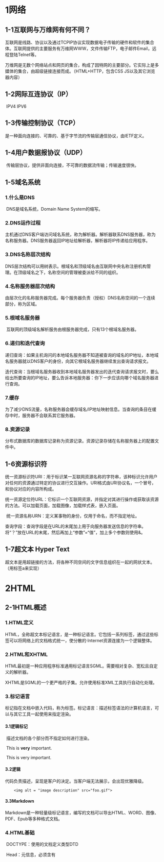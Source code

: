 # 1网络

## 1-1互联网与万维网有何不同？

​		互联网是线路、协议以及通过TCPIP协议实现数据电子传输的硬件和软件的集合体。互联网提供的主要服务有万维网WWW，文件传输FTP，电子邮件Email，远程登陆Telnet等。

​		万维网是无数个网络站点和网页的集合，构成了因特网的主要部分。它实际上是多媒体的集合，由超级链接连接而成。（HTML+HTTP，包含CSS JS以及其它浏览器内容）

## 1-2网际互连协议（IP）

​		IPV4	IPV6

## 1-3传输控制协议（TCP）

​		是一种面向连接的、可靠的、基于字节流的传输层通信协议，由IETF定义。

## 1-4用户数据报协议（UDP）

​		传输层协议，提供非面向连接，不可靠的数据流传输；传输速度很快。

## 1-5域名系统

### 1.什么是DNS

​		DNS是域名系统，Domain Name System的缩写。

### 2.DNS运作过程

​		主机通过DNS客户端访问域名系统，称为解析器。解析器联系DNS服务器，称为名称服务器。DNS服务器返回IP地址给解析器，解析器将IP传递给应用程序。

### 3.DNS名称层次结构

​		DNS层次结构可以用树表示。根域名和顶级域名由互联网中央名称注册机构管理。在顶级域名之下，名称空间的管理被委派给不同的组织。

### 4.名称服务器层次结构

​		由层次化的名称服务器完成。每个服务器负责（授权）DNS名称空间的一个连续部分，称为区域。

### 5.根域名服务器

​		互联网的顶级域名解析服务由根服务器完成，只有13个根域名服务器。

### 6.递归和迭代查询

​		递归查询：如果主机询问的本地域名服务器不知道被查询的域名的IP地址，本地域名服务器就以DNS客户的身份，向其它根域名服务器继续发出查询请求报文。

​		迭代查询：当根域名服务器收到本地域名服务器发出的迭代查询请求报文时，要么给出所要查询的IP地址，要么告诉本地服务器：你下一步应该向哪个域名服务器进行查询。

### 7.缓存

​		为了减少DNS流量，名称服务器会缓存域名/IP地址映射信息。当查询的条目在缓存中时，服务器不会联系其它服务器。

### 8.资源记录

​		分布式数据库的数据库记录称为资源记录。资源记录存储在名称服务器上的配置文件中。

## 1-6资源标识符

​		统一资源标识符URI：用于标识某一互联网资源名称的字符串，该种标识允许用户对任何的资源通过特定的协议进行交互操作。URI格式由URI协议名，一个冒号，和协议对应的内容所构成。

​		统一资源定位符URL：它标识一个互联网资源，并指定对其进行操作或获取该资源的方法。可以加载页面，加载图像，加载样式表，嵌入页面。

​		统一资源名称URN：定义某事物的身份，仅用于命名，而不指定地址。

​		查询字段：查询字段是在URL的末尾加上用于向服务器发送信息的字符串。将“？”放在URL的末尾，然后再加上“参数”=“值”，加上多个参数则使用&。

## 1-7超文本 Hyper Text

​		超文本是用超链接的方法，将各种不同空间的文字信息组织在一起的网状文本。（用标签a来实现）

# 2HTML

## 2-1HTML概述

### 1.HTML定义

​		HTML，全称超文本标记语言，是一种标记语言。它包括一系列标签，通过这些标签可以将网络上的文档格式统一，使分散的·Internet资源连接为一个逻辑整体。

### 2.HTML和XHTML

​		HTML最初是一种应用程序标准通用标记语言SGML。需要相对复杂、宽松且自定义的解析器。

​		XHTML是SGML的一个更严格的子集。允许使用标准XML工具执行自动化处理。

### 3.标记语言

​		标记指在文档中嵌入代码，称为标签。标记语言：描述标签语法的计算机语言，可以与其它工具一起使用来指定渲染。

#### 3.1逻辑标记

​		描述文档的各个部分而不指定如何进行渲染。

​			This is <strong>very</strong> important.

​			This is very important.

#### 3.2逻辑

​		代码负责描述，呈现是客户的决定。当客户端无法展示，会出现优雅降级。

```
	<img alt = "image description" src="foo.gif">
```

#### 3.3Markdown

​		Markdown是一种轻量级标记语言，编写的文档可以导出HTML、WORD、图像、PDF、Epub等多种格式文档。

### 4.HTML基础

​		DOCTYPE：使用的文档定义类型DTD

​		Head：元信息，必须含有<title>

​		Body：需要呈现的内容

​		4.1-4.6	基础

​		4.7-4.8	HEAD部分

​		4.9-结束	BODY部分

#### 4.1开始标签

​		包含元素的名称，被<>包围。表示元素从这里开始或者开始起作用。

#### 4.2结束标签

​		与开始标签相似，只是在元素名之前加了一个斜杠。表示元素的结尾。

#### 4.3内容

​		元素的内容，本例中就是所输入的文本本身。

#### 4.4元素

​		开始标签、结束标签和内容相结合，便是一个完整的元素。

#### 4.5块级元素或行内元素

​		块级元素占据其父元素的整个水平空间，垂直空间等于其内容高度，因此创建了一个“块”。(paragraphs，lists，table cells)

​		行内元素只占据它对应标签的边框所包含的空间。例如bold text，code fragments，images。（要求：允许多个行内元素出现在同一行上，必须嵌套在块级元素中）

#### 4.6注释

​		<!--some text-->

#### 4.7网页标题<title>HEAD

​		用于：定义浏览器工具栏中的标题，提供页面被添加到收藏夹时的标题，显示在搜索引擎结果中的页面标题。

#### 4.8meta

​		用于提供关于HTML文档的元数据，只能出现在head里面。meta标签通常用于给出网页描述、关键词、文档作者、最后修改日期等信息。

		<meta http-equiv="Content-Type" content="text/html;charset=iso-8859-1" /><meta name="description" content="Authors' web site forBuilding Java Programs." /><meta name="keywords" content="java, textbook" />

##### 字符编码

```
	<meta charset="utf-8">
	ASCII iso-8859-1 GB2312 GBK GB18030 Unicode UCS
```

#### 4.9<h1>-<h6>标题标签BODY

```
	这些标签被用来定义HTML标题。
```

#### 4.10<p>段落标签

```
	<p></p>
```

#### 4.11插入换行符

```
	br /是br的标准写法。
```

#### 4.12超链接

<p>Search<a href="http://www.google.com/">Google</a> or our<a href="lectures.html">Lecture Notes</a></p>

​		<a>元素最重要的是href属性，它指定连接目标。链接的样式通过CSS改变。

#### 4.13img

​		img是空标签，只包含属性，没有闭合。

```
	<img src="url" alt="some_text">
```

##### a+img

​		通过在a标签嵌套img，给图像添加到另一个文档的链接。

```
<a href=“http://theonering.net/”>
<img src="hh.jpg" alt=“some-text” width="304"
height="228">
</a>
```

#### 4.14em strong

​		em呈现被强调的文本 strong定义重要的文本

```
	<p>
HTML is <em>really</em>,
<strong>REALLY</strong> fun!
</p>
```

​		em是斜体，i也是斜体，但i表示无强调或着重意味的斜体

​		strong是粗体，b也是粗体，但b表示无强调或着重意味的粗体

#### 4.15table etc

```
<table>
<caption>Smart Guys</caption>
<tr><th>name</th><th>gender</th></tr> <tr><td>Bill</td><td>male</td></tr> <tr><td>Susan</
td><td>female</td></tr>
</table>
```

​		table用于定义表格	tr定义行	td/th定义项目	caption定义名称

#### 4.16块元素

```
<p>As Lincoln said in his famous Gettysburg Address:</p>
<blockquote>
<p>Fourscore and seven years ago, our fathers brought forth on this continent a new
nation, conceived in liberty, and dedicated to the proposition that all men are created
equal.</p>
</blockquote>
```

#### 4.17行内引用

​		使用<q>标签，有闭合。

​		为什么不直接写引号：XHTML不应该直接包含引号字符，应该写成转义的&quot;，使用q标签还可以使用CSS样式，更加方便。

#### 4.18HTML字符实体

![](https://lxx0921.obs.cn-north-4.myhuaweicloud.com/%E5%89%8D%E7%AB%AF/49.png)

## 2-2表单

​		form：html表单，用于收集用户信息	基本语法：

```
	<form parameters> form elements </form>
```

​		常见如文本域textarea、下拉列表select、单选框radio-buttons、复选框checkbox等等。

```
<form>
	<div class="form-group">
		<label for="inputEmail">Email</label>
		<input type="email" class="form-control" id="inputEmail" 				placeholder="Email">
	</div>
	<div class="form-group">
		<label for="inputPassword">Password</label>
		<input type="password" class="form-control" id="inputPwd" 				placeholder="Password">
	</div>
	<div class="checkbox">
	<label><input type="checkbox"> Remember me</label>
	</div>
	<button type="submit" class="btn">Login</button>
</form>
```

​		form标签的表单属性说明了应该如何处理用户输入

​			action="url"（必须）指定单击submit时将数据发送到哪里

​			method="get"（缺省）将表单数据以名称/值对的形式附加到URL中，URL的长度是有限的，不要使用GET发送敏感数据，适用于网络引擎的查询字符串。

​			method="post"将表单数据附加到HTTP请求的body内部，没有长度限制，通过POST提交的表单不能加入书签。

​		input标签规定了用户可以在其中输入数据的输入字段。input元素在form元素中使用，用来声明允许用户输入数据的input控件。

## 2-3Web标准

### 1.为什么要使用Web标准？

​		更严格和结构化的语言

​		不同浏览器之间的兼容性更强

​		更有可能让页面在以后也能正确显示

​		可以与SVG、MathML、MusicML等其它XML数据进行交换。

### 2.XHTML1.0vsHTML4.01

​		文档结构：XHTML DOCTYPE是强制性的；<html>中的XML namespace属性是强制性的；<html><head><title><body>也是强制性的。

​		元素语法：XHTML元素必须正确嵌套、必须始终关闭、必须小写、必须有根元素。

​		属性语法：XHTML属性必须用小写、必须用引号包围、属性最小化也是禁止的。

## 2-4HTML5

​		HTML5是HTML的最新稳定版本，HTML5将HTML从用于构造一个文档的一个简单标记，扩展到一个完整的应用程序开发平台。HTML5还包括新元素和用于增强存储、多媒体和硬件访问的JavaScript APIs。

### 1.HTML5应用

​		本地数据存储

​		访问本地文件

​		本地SQL数据

​		缓存引用

​		JS工作者

​		XHTMLHttpRequest2

### 2.HTML5优势

​		跨浏览器兼容

​		大道至简

​		语义化

​		可用性和用户体验的改进

​		无插件范式

​		安全

​		大量用于移动应用和游戏

​		在网站抓取和索引方面，对SEO友好

#### 2.1大道至简

​		旧路新铺

​		新的DOCTYPE声明

​		干净的标记和改进的代码

#### 2.2语义化

​		根据结构化的内容选择合适的标签

#### 略过了微数据和结构化数据

#### 2.3可用性和用户体验的改进

​		HTML5为Web开发人员提供了多项技术改进。使用HTML5代码，可以设计更好的应用程序和动态网站。

#### 2.4无插件范式

​		插件安装可能失败、插件可能被禁用乃至屏蔽、插件会称为被攻击的对象、插件不容易与HTML文档的其他部分集成。

​		HTML5使用无插件范式，能够解决这种问题。

#### 2.5安全

​		跨源资源共享使Web服务器允许其它域名的网页访问自己的资源。

#### 2.6移动应用和游戏

​		允许多设备跨平台

​		采用自适应网页设计

#### 2.7对SEO友好

​		HTML5带有各种属性和模块，是爬虫可以搜索内容并编入索引，从而提高在搜索引擎搜索结果中的排名。

​		HTML5技术提供了具有广泛结构、语义、表单类型、新属性和媒体元素的各种功能，使数字营销专家和开发人员更容易专注于更好的搜索引擎优化技术。

### 3.HTML5新功能特性

​		新元素

​		新特性

​		支持CSS3

​		Video和Audio

​		2D/3D制图

​		web存储

​		离线浏览

​		HTML5 WEB SQL 数据库

​		HTML5 WEB WORKERS

​		HTML5 WEB SOCKET

#### 3.1新元素

![](https://lxx0921.obs.cn-north-4.myhuaweicloud.com/%E5%89%8D%E7%AB%AF/50.png)

#### 3.2新特性

![](https://lxx0921.obs.cn-north-4.myhuaweicloud.com/%E5%89%8D%E7%AB%AF/51.png)

![](https://lxx0921.obs.cn-north-4.myhuaweicloud.com/%E5%89%8D%E7%AB%AF/52.png)

#### 3.3音视频

![](https://lxx0921.obs.cn-north-4.myhuaweicloud.com/%E5%89%8D%E7%AB%AF/53.png)

![](https://lxx0921.obs.cn-north-4.myhuaweicloud.com/%E5%89%8D%E7%AB%AF/6.png)

#### 3.4canvas&svg

![](https://lxx0921.obs.cn-north-4.myhuaweicloud.com/%E5%89%8D%E7%AB%AF/7.png)

![](https://lxx0921.obs.cn-north-4.myhuaweicloud.com/%E5%89%8D%E7%AB%AF/8.png)

#### 3.5web存储

![](https://lxx0921.obs.cn-north-4.myhuaweicloud.com/%E5%89%8D%E7%AB%AF/9.png)

#### 3.6应用程序缓存与离线浏览

![](https://lxx0921.obs.cn-north-4.myhuaweicloud.com/%E5%89%8D%E7%AB%AF/10.png)

#### 3.7WEB SQL

#### 3.8WEB WORKERS

#### 3.9WEB SOCKET

# 3CSS

## 3-1什么是CSS？

​		CSS全称Cascading Style Sheets，层叠样式表。

​		CSS有众多优势：丰富的样式定义、灵活简洁清晰、多页面应用、多设备兼容、减少成本提高性能。

## 3-2语法

​		CSS的语法组成：选择器、声明（属性/值）

​		选择器的类型：id选择器、class选择器、标签选择器、属性选择器、伪类选择器、伪元素选择器、组合选择器。

### 1.id选择器

​		为标有特定id的HTML元素指定特定的样式。

​		HTML中元素以ID属性来设置id选择器，CSS中id选择器以#来定义。

```
	#para1 {text-align:center;color:red;}
```

### 2.类选择器

​		class选择器用于描述一组元素的样式，class选择器有别与ID选择器，可以在多个元素中使用。

```
	.center {text-align:center;}
```

### 3.标签选择器

```
    p
    {
        color:red;
        text-align:center;
    }
```

### 4.属性选择器

​		标签名[属性]{声明即样式}

```
	[title]//所有标签的title
	{
		color:blue;
	}
	<h1 title="H W">H W</h1>
```

### 5.伪类选择器

​		CSS伪类用来添加一些选择器的特殊效果。伪类不是类，其实是元素的一个状态。

```
    selector:pseudo-class {property:value;}
    selector.class:pseudo-class {property:value;}
    a:link {color:#000000;} /* 未访问链接*/
    a:visited {color:#00FF00;} /* 已访问链接 */
    a:hover {color:#FF00FF;} /* 鼠标移动到链接上 */
    a:active {color:#0000FF;} /* 鼠标点击时 */
```

### 6.伪元素选择器

```
    selector:pseudo-element {property:value;}
    selector.class:pseudo-element {property:value;}
    p:first-line
    {
    color:#ff0000;
    font-variant:small-caps;
    }
```

### 7.CSS组合选择器

​		后代选择器（以空格分隔）

​		子元素选择器（以大于号分隔）

​		相邻兄弟选择器（以加号分隔）

​		普通兄弟选择器（以破折号分隔）

```
	div p
	{
	background-color:yellow;
	}//只有div中的p会变黄
```

```
	div>p{
	background-color:yellow;
	}//只有div直接子元素p变黄
```

```
	div+p{
	background-color:yellow;
	}//div后面相邻的p变黄
```

```
	div~p{
	background-color:yellow;
	}//div后面的所有p变黄
```

## 3-3层叠排序

​		用来解决样式说明冲突的整个排序过程称为层叠。

​			浏览器缺省样式

​			内联样式

​			嵌入样式表

​			外部样式表

### 1.外部样式表

​		链接方式：用HTML头部的<link>标签引入外部的CSS文件

```
<head>
	<link rel="stylesheet" type="text/css" href="style.css">
</head>
```

​		导入方式：指的是用CSS规则引入外部CSS文件

```
<style>
	@import url(style.css);
</style>
```

### 2.嵌入样式表

​		嵌入方式指的是在HTML头部的<style>标签下书写CSS代码。

```
    <head>
    <title>my page</title>
    <style type=“text/css”>
    p{color:red}</style>
    </head>
    <body>
    <p>this is a simple paragraph
    </p>
    </body>
```

### 3.内联样式

​		内联方式指的是在HTML标签的style属性中添加CSS

```
	<p style=“color: red;”> This is a simple paragraph and the
inline style makes it red.</p>
```

### 4.样式冲突该怎么办？

#### 4.1继承（未设置样式）

​		当元素的一个继承属性没有指定值时，则取父元素的同属性的计算值。

​		规则1：最近的祖先样式比其它祖先样式优先级高

​		规则2：直接样式比祖先样式优先级高

#### 4.2根据来源和重要程度排序

​		规则5：后一种覆盖前一种：

​			用户代理样式表中的声明（浏览器的默认样式）

​			用户样式表中的常规声明（用户设置的自定义样式）

​			作者样式表中的常规声明（web开发人员设置）

​			作者样式表中的!important声明

​			用户样式表中的!important声明

#### 4.3优先级

​		优先级是分配给指定的CSS声明的一个权重，它由匹配的选择器中的每一种选择器类型的数值决定。

​		优先级与多个CSS声明中任意一个声明的优先级相等的时候，CSS中最后的那个声明会被应用到元素上。

​		规则3：优先级关系（从大到小）：内联、ID、类=属性=伪类、标签=伪元素

​		规则4：计算选择符ID中选择器的个数a，计算选择符中类选择器、属性选择器以及伪类选择器的个数之和b，计算选择符中标签选择器和伪元素选择器的个数之和c。大的优先级高，相等则比较下一个。都相等按照就近原则判断。

## 3-4CSS3

​		CSS3的一个新特点是被分为若干个相互独立的模块。

​		CSS3的新特征：圆角效果、图形化边界、块阴影与文字阴影、使用RGBA实现透明效果、渐变效果……

## 3-5CSS布局

### 1.盒模型

### 2.元素的宽度和高度

​		元素的总宽度计算公式：宽度+左填充+右填充+左边框+右边框+左边距+右边距

​		元素的总高度计算公式：高度+顶部填充+底部填充+上边框+下边框+上边距+下边距

```
div {
    width: 400px;
    border: 20px solid green;
    padding: 20px;
    margin: 20px;
}//填充-padding 边框-border 边距-margin
```

### 3.Position

​		定位的基本思想很简单，它允许你定义元素框相对于其正常位置应该出现的位置，或者相对于父元素、另一个元素甚至浏览器窗口本身的位置。

​		CSS Position属性用于指定一个元素在文档中的定位方式

​			static

​			relative

​			fixed

​			absolute

​			sticky

#### 3.1坐标

​		左上角的坐标是（0，0）

#### 3.2默认布局

​		1.默认的，一个块级元素的内容宽度是其父元素的100%，其高度与其内容高度一致。

​		2.内联元素的height width与内容一致(内联元素就是行内元素)，无法设置内联元素的height width，如果想控制内联元素尺寸，需要为元素设置display:block等属性。

​		3.每个块级元素会在上一个元素下面另起一行，它们会被设置好的margin分隔。

​		4.内联元素不会另起一行；只要在其父级块级元素的宽度内有足够的空间，它们与其它内联元素、相邻的文本内容被安排在同一行。

​		5.如果两个相邻元素都设置了margin并且两个margin有重叠，更大的设置会被保留，小的会消失。

#### 3.3Absolute

​		position：absolute的元素相对于最近的定位祖先元素进行定位，而不是相对于视口定位。如果没有祖先，将使用文档主体。

```
<style type="text/css">
h2.pos_abs
{
position:absolute;
left:100px;
top:150px
}
</style>
```

​		h2的标题将会距离左侧100px，距离顶部150px。

#### 3.4Relative

​		position：relative的元素相对于其正常位置进行定位。

```
<html>
<head>
<style type="text/css">
h2.pos_left
{
position:relative;
left:-20px
}
h2.pos_right
{
position:relative;
left:20px
}
</style>
</head>
<body>
<h2>这是位于正常位置的标题</h2>
<h2 class="pos_left">这个标题相对于其正常位置向左移动</h2>
<h2 class="pos_right">这个标题相对于其正常位置向右移动</h2>
<p>相对定位会按照元素的原始位置对该元素进行移动。</p>
<p>样式 "left:-20px" 从元素的原始左侧位置减去 20 像素。</p>
<p>样式 "left:20px" 向元素的原始左侧位置增加 20 像素。</p>
</body>
```

#### 3.5Fixed

​		position：fixed的元素是相对于视口定位的，这意味着即使滚动页面，他也始终位于同一位置。top，right，bottom，left用于定位此元素。

```
div.fixed {
position: fixed;
bottom: 0;
right: 0;
width: 300px;
border: 3px solid #73AD21;
}
```

#### 3.6Static

​		HTML元素默认定位方式为static。静态定位的元素不受top、bottom、left和right属性的影响。

​		position：static的元素不会以任何特殊方式定位，它始终根据页面的正常流进行定位。

#### 3.7Sticky

​		position：sticky根据用户滚动位置进行定位。粘性元素根据滚动位置在相对和固定之间切换（开始在中间，随着向下滚贴在视口上方）

#### 3.8Float

​		浮动的框可以向左或向右移动，直到它的外边缘碰到包含框或另一个浮动框的边框为止。

​		由于浮动框不在文档的普通流中，所以文档的普通流中的块框表现得就像浮动框不存在一样。

### 4.Formatting Context

​		是页面中的一块渲染区域，并且有一套渲染规则，决定了其子元素将如何定位，以及和其他元素的关系和相互作用。

#### 4.1BFC

​		BFC是一个独立的布局环境，其中的元素布局是不受外界的影响，并且在一个BFC中，块盒与行盒都会垂直地沿着其父元素的边框排列。

#### 4.2BFC的形成

​		下列方式会创建块格式化上下文：（这玩意应该确实用不上）

​		根元素html

​		浮动元素（float值不为none）

​		绝对定位元素（position为absolute或fixed）

​		行内块元素（display为inline-block）

​		表格单元格（display为table-cell，即HTML表格单元格默认值）

​		表格标题（display值为table-caption，HTML表格单元格默认值）

#### 4.3BFC布局规则

​		内部的BOX会在垂直方向，一个接一个地放置。

​		BOX垂直方向的距离由margin决定。属于同一个BFC的两个相邻Box的margin会发生重叠。

​		每个盒子（块盒与行盒）的margin box 的左边，与包含块border box的左边相接触。即使存在浮动也是如此。

​		BFC区域不与float box重叠。

​		BFC的区域不会与float box重叠。

​		BFC就是页面上的一个隔离的独立容器，容器里面的子元素不会影响到外面的元素，反之也如此。

​		计算BFC的高度时，浮动元素也参与计算。

#### 4.4格式化上下文影响布局

​		通常，我们会为定位和清除浮动创建新的BFC，而不是更改布局，因为它将：包含内部浮动，排除外部浮动，阻止外边距重叠。

#### 4.5高度塌陷问题

​		当父元素未设置高度时，所有子元素浮动后，造成子元素脱离文档流进而无法把父元素撑开，父元素高度为0产生高度塌陷，称为高度塌陷问题。

#### 4.6IFC的形成

​		当多个内联（块级）元素排列在一起的时候就会形成一个IFC，之间不能穿插有块级元素（内联元素），否则就会被切割成多个IFC。

#### 4.7IFC的影响

​		IFC对布局的影响主要在以下三个方面：一个IFC内的元素都是水平排列的。

​		横向的margin、border、padding属性对于这些元素都是有效的。

​		垂直方向可以调整对齐方式。

### 5.响应式web设计

​		自适应网页设计是一种网页设计方法，该设计可以使网站在多种浏览设备上阅读和导航，同时减少缩放、平移和滚动。

​		优点：网站可用性提升，简化服务器端，易维护，只提供一个入口，支持未知设备。

​		缺点：性能累赘、限制应用的复杂性、改变了网站原有的布局，容易混淆。

#### 5.1三个概念

​		流畅或灵活的页面布局，根据浏览器窗口大小称比例缩放。

​		灵活、比例适中的图像和视听媒体。

​		使用CSS3媒体查询，确定浏览器屏幕的宽度并做出相应的调整。

### 5.2流体表格

​		流体表格将页面栅格化，使用em相对单位取代px绝对单位

### 5.3em排版尺寸

​		单纯成比例流式布局不能解决问题，因为不同设备屏幕比例不同。

​		使用em排版尺寸非常重要，因为：

​			当屏幕的排版太大或太小时，有助于进行调整。

​			在CSS控制下，相对类型的大小可以很容易地缩放。

### 5.4HTML5<picture>元素

​		picture元素允许我们在不同的设备上显示不同的图片，一般用于响应式。

​		HTML5引入了<picture>元素，可以让图片资源的调整更灵活。

​		<picture>元素零或多个<source>元素和一个<img>元素，每个source元素匹配不同的设备并引用不同的图像源，如果没有匹配的，选择img元素的src属性中的url。

### 5.5流体图片

​		如果图片满足以下特性中的一个：

​			图片是否传达了应该放在alt属性中的文本信息？

​			是否想要确保图像总是打印出来，因为没有它打印输出就没有意义/不完整？

​			是否需要链接图片？

​		图像就是内容，应该保存在HTML/XHTML中。

### 5.6CSS3媒体查询

​		有条件地检测用户显示屏的各个方面，然后根据这些条件有选择地加载出样式表，并提供最合适的布局、排版和图形。

# 4JS(JS、DOM、事件、作用域闭包、面向对象、框架技术、正则表达式)

## 4-1客户端基础

### 1.客户端脚本

![](https://lxx0921.obs.cn-north-4.myhuaweicloud.com/%E5%89%8D%E7%AB%AF/11.png)

### 2.客户端编程

​		HTML适合开发静态页面，为了开发交互/响应式页面，必须以某种方式集成编程

​		客户端编程中，程序是用单独的编程脚本语言编写的，程序被嵌入到Web页面。

### 3.客户端与服务器端编程

​		客户端脚本（JS）的好处：

​			可用性：可以修改页面而不必返回服务器。

​			效率：可以在不等待服务器的情况下，对页面进行小而快速的更改。

​			事件驱动：可以相应用户操作，如点击和按键源代码。

​			平台独立型：任何支持脚本的浏览器都可以解释代码。

​		服务器端编程（PHP）的好处：

​			安全性：可以访问服务器的私有数据，客户端看不到。

​			兼容性：不受浏览器兼容性问题的影响。

​			功能全：可以写文件，打开与服务器的连接，连接数据库，等等。

### 4.常见脚本任务

​		向web页面添加动态特性：表单数据验证、图像翻转、时间敏感或随机页面元素、处理cookies。

​		定义web接口：利用按钮、文本框、可点击的图像，提示等。

​		客户端脚本的限制：因为脚本代码嵌入在页面中，所以它对外界可见；功能有限。

## 4-2JS概述

### 1.Why JS？

​		Atwood‘s Law：任何可以用JS来写的应用，最终都将用js来写。

​		性能：JIT（即时编译）、垃圾收集和动态绑定的开销。

​		对象：JS使用原型继承模型。

​		语法：对C家族语言使用经验的人来说熟悉。

​		一等函数：包括函数，几乎所有东西都是对象。

​		事件：在浏览器内部，一切都在一个事件循环中运行。

​		可重用性：最可移植、可重用的代码；JS可以模块化和封装。

### 2.JavaScript vs. Java

​		JavaScript是解释的，不是编译的。

​		更宽松的语法和规则：松散数据类型、变量不需声明、错误通常无声。

​		关键结构是函数而不是类：一等函数。

​		包含在网页中，能够与HTML/CSS内容集成。

## 4-3JS基本语法

### 1.语言基础

​		JavaScript大小写敏感；

​		回车/分号都可以结束语句；

​		语句通过代码块的形式进行组合。

### 2.注释

​		/* */

​		//

### 3.对象

​		对象是命名属性的结合。

​		对象中可以有视图，可以有值对，可以添加新成员，可以有方法。

​		数组函数也是对象。

### 4.变量与类型

变量

​		var，let，const

​		变量的类型在第一次使用的时候隐式定义了，（第一次使用的时候）必须赋值。

类型

​		类型没有指定，但是JS确实有类型。

​		Number Boolean String Array Object Function Null Undefined

### 5.数值

​		数值在内部通过双精度浮点型的形式表示，没有int和double之分。

​		运算符可以实现自动的类型转换。

### 6.字符串

​		方法很多：charAt,charCodeAt,fromCharCode,indexOf,lastIndexOf,replace,split,substring,toLowerCase,toUpperCase等。

​		字符串和数值的混合运算：

​		“2”*3=6 但是 “1”+1=“11”

### 7.布尔式犯蠢类型

​		任何值都可以作为布尔值：

​			false：0，-0，0.0，NaN，“”，null，undefined

​			true：anything else

​		将值显式转换为布尔值：

​			var boolValue=Boolean（otherValue）

​			var boolValue=！！（otherValue）

### 8.null，nan，undefined

nan

​		使用例：isNan（）typeof（NaN）

undefined

null

​		typeof（null）->object

### 9.作比较与逻辑运算符

​		平常业务中建议不要使用==和!=。这两个比较的时候会做一些强制的类型转换，所以比较结果很可能有误。推荐使用===/!==。

![](https://lxx0921.obs.cn-north-4.myhuaweicloud.com/%E5%89%8D%E7%AB%AF/12.png)

### 10.math对象以及其自带函数

​		abs函数取绝对值

​		ceil函数返回大于或等于指定表达式的最小整数头文件，floor相反（小于或等于）

​		cos函数返回余弦值，sin函数返回正弦值，tan返回正切值

​		max返回二数大者，min返回二数小者

​		log函数返回以e为底的对数值

​		pow（a，b）返回a的b次幂

​		random函数返回介于0-1（左闭右开）之间的一个随机数。

​		round函数返回四舍五入之后的值。

​		sqrt函数返回一个数字的平方根。

### 11.数组

​		两种方法初始化数组：

​		var empty=[];

​		var mycars=new Array();

​		数组可以实现多种数据结构：list，queue，stack等

​		数组的方法：

![](https://lxx0921.obs.cn-north-4.myhuaweicloud.com/%E5%89%8D%E7%AB%AF/13.png)

### 12.函数

函数的参数传递

​		基本类型按值传递，对象按引用传递

调用可以提供任意数量的实参

## 4-4DOMBOM

### 1.DOM

​		当一个网页被加载时，浏览器会创建一个页面的文档对象模型。Document Object Model

​		HTML DOM模型被构造成一个对象树：

![](https://lxx0921.obs.cn-north-4.myhuaweicloud.com/%E5%89%8D%E7%AB%AF/14.png)

#### 1.1功能

​		通过对象模型，JS获得了创建动态HTML所需的所有功能：

​		更改所有HTML元素，更改页面所有HTML属性，更改页面所有CSS样式，删除/添加HTML元素和属性，对页面中现有的HTML事件做出反应，创建新的HTML事件。

#### 1.2WHAT IS DOM

​		DOM是W3C标准，定义了一个访问文档的标准。

​		W3C DOM标准分为3个不同的部分：

​		核心DOM——所有文档类型的标准模型

​		XML DOM——XML文档的标准模型

​		HTML DOM——HTML文档的标准模型。

#### 1.3HTML DOM

​		HTML DOM是HTML的标准对象模型和编程接口。它定义了：

​			HTML元素作为对象

​			所有HTML元素的属性

​			访问所有HTML元素的方法

​			所有HTML元素的事件

#### 1.4DOM编程接口

​		可以使用JS访问HTML DOM。

​		在DOM中，每个HTML元素都被定义为对象。而编程接口是每个对象的属性和方法。

​		属性是可以获取或设置的值。方法是可以执行的操作。

#### 1.5DOM元素

​		页面上的每一个元素都有一个相应的DOM对象，使用objectName.attributeName访问/修改DOM对象的属性。

```
<script>
	document.getElementById("demo").innerHTML="Hello World!";
</script>
```

#### 1.6如何查找HTML元素

​		通过ID查找HTML元素

```
var myElement = document.getElementById("intro")
```

​		通过标记名查找HTML元素

```
var x = document.getElementsByTagName("p")
```

​		根据类名查找HTML元素

```
var x = document.getElementsByClassName("intro")
```

​		通过CSS选择器查找HTML元素

```
var x = document.querySelectorAll("p.intro")
```

​		通过HTML对象集合查找HTML元素

```
var x = document.forms["frm1"]
```

#### 1.7DOM导航

​		页面的元素嵌套在对象的树状结构中——dom树

##### DOM节点类型

​		每个节点都有nodeType，nodeName，nodeValue属性。

​		html DOM中时常出现的类型有：

​			Element元素节点

​			Text文本节点

​			Attr属性节点

​			Comment注释节点

​			Document文档节点

​			DocumentFragment文档片段节点

##### 遍历DOM树

​		每个节点的DOM对象都有以下属性：

​			firstChild，lastChild

​			childNodes

​			nextSibling，previousSibling

​			parentNode

##### 遍历实例

![](https://lxx0921.obs.cn-north-4.myhuaweicloud.com/%E5%89%8D%E7%AB%AF/15.png)

### 2.BOM

​		浏览器对象模型是JavaScript的组成部分之一，BOM赋予了JavaScript程序与浏览器交互的能力。

​		每个浏览器的Javascript程序都可以引用以下全局对象：

![](https://lxx0921.obs.cn-north-4.myhuaweicloud.com/%E5%89%8D%E7%AB%AF/16.png)

#### 2.1window对象

​		所有浏览器都支持window对象。它表示浏览器的窗口

​		所有JS全局对象、函数和变量都自动成为窗口对象的成员

​		在客户端JS中，Window对象是全局对象，所有的表达式都要在当前的环境中计算。	

```
	window.document.getElementById("header");
	document.getElementById("header");
```

#### 2.2document对象

​		上面提过了，不再说明。是Window对象的一部分。

#### 2.3location对象

​		location对象包含有关当前URL的信息。

​		location对象是Window对象的一个部分，可以通过window.location访问。

```
	window.location.href 返回/设置完整URL
	window.location.hostname 返回/设置当前URL主机名
	window.location.pathname 返回/设置当前URL路径部分
	window.location.protocol 返回/设置当前URL的协议（HTTP/HTTPS）
	window.locaiton.assign 加载新的文档
```

#### 2.4navigator对象

​		window.navigator对象包含有关浏览器的信息。

```
	navigator.appName 返回浏览器的名称
	navigator.onLine 返回指明系统是否处于脱机模式的布尔值
	navigator.appCodeName 返回浏览器的代码名
	navigator.platform 返回运行浏览器的操作系统平台
```

#### 2.5screen对象

​		window.screen包含有关客户端显示屏幕的信息

```
	screen.width 显示器屏幕宽度
	screen.height 显示屏幕的高度
	screen.availWidth 返回显示屏幕的宽度（除任务栏）
	screen.availHeight 返回显示屏幕的高度（除任务栏）
	screen.colorDepth 返回目标设备或缓冲器上的调色板的比特深度
	screen.pixelDepth 返回显示屏幕的颜色分辨率
```

#### 2.6history对象

​		window.history对象包含用户访问过的URL

​		History对象是window对象的一部分

```
	history.back()加载history列表中的前一个URL
	history.forward()加载history列表中的下一个URL
```

### 3.Cookies

​		Cookies可以让你在网页中存储用户信息

​		cookie是存储在计算机上的小文本文件中的数据

​		当浏览器从服务器请求一个网页时，属于该网页的cookies被添加到请求中。通过这种方式，服务器获得必要的数据记住关于用户的信息。

#### 3.1创建cookie

​		document.cookie="username=Tom;expires=Thu, 18 Sep 2015 10:00:00 UTC";

#### 3.2如何使用cookie

​		使用JS读取cookie

​		修改cookie

​		删除cookie（把expire time改成1970）

## 4-5事件

### 1.JS事件

​		事件和事件处理：使web应用的响应性、动态性交互性更强

​		JS事件：允许脚本相应用户与网页上的元素的交互，是否可以启动对页面的修改

#### 1.1事件驱动编程

​		程序流由事件决定，诸如用户操作、传感器输出或来自其他程序/线程的消息。

​		事件驱动应用程序中，通常有一个主循环监听事件，然后再检测到其中一个事件时触发回调函数。

#### 1.2事件处理程序

​		处理程序接受的输入的子回调例程（侦听器）

​		事件发生时调用的函数

​		通常与XHTML元素关联

#### 1.3JS的用途

​		事件处理程序可用于处理和验证用户输入、用户操作和浏览器操作

​		可以使用许多不同的方法让JavaScript处理事件

#### 1.4语法

​		element.addEventListener(event,function,useCapture)

​		event：事件类型如鼠标点击或滚轮

​		function：调用的函数

​		useCapture：可选，指定使用事件冒泡还是使用事件捕获

#### 1.5观察者模式

​		观察者模式是一种软件设计模式，一个称为主题的对象维护一个名为观察者的依赖项目列表，通常通过调用它们的一个方法自动通知其任何状态的变化。

![](https://lxx0921.obs.cn-north-4.myhuaweicloud.com/%E5%89%8D%E7%AB%AF/17.png)

#### 1.6jQuery方式附加事件处理程序

```
var hiddenBox = $( "#banner-message" );
$( "#button-container button" ).on( "click", function( event ) {
hiddenBox.show();
});
```

### 2.事件类型

#### 2.1DOM2事件类型

​		用户界面事件：DOMFocusIn，DOMFocusOut，DOMActivate

​		鼠标事件：click，mousedown，mouseup，mouseover，mousemove，mouseout

​		键盘事件：DOM3有

​		变动事件：DOMSubtreeModified，DOMNodeInserted……

​		HTML事件：load，unload，abort，error……

#### 2.2HTML5新事件

​		audio，video：canplay，playing，suspend。

​		drag/drop

​		history

​		new form events

​		offline，online

​		message

#### 2.3触屏和移动设备事件

​		一般情况下，由于触摸屏移动设备在后期出现，所以触屏事件一般被映射到传统事件类型。但是并非所有的触屏UI的交互都模仿鼠标。

#### 2.4鼠标事件

![](https://lxx0921.obs.cn-north-4.myhuaweicloud.com/%E5%89%8D%E7%AB%AF/18.png)

### 3.事件处理模型

#### 3.1DOM0

​		DOM0有两种模型类型：

​			内联模型：事件处理程序作为元素的属性添加。

​			传统模型：可以通过脚本添加/删除事件处理程序。与内联模型一样，每个事件只能注册一个事件处理程序。通过将处理程序名称分配给元素对象的事件属性来添加事件。要删除事件处理程序，只需要将属性设置为null。

![](https://lxx0921.obs.cn-north-4.myhuaweicloud.com/%E5%89%8D%E7%AB%AF/19.png)

#### 3.2DOM事件流

![](https://lxx0921.obs.cn-north-4.myhuaweicloud.com/%E5%89%8D%E7%AB%AF/20.png)	

在DOM事件流中，事件流分为3阶段：

​		捕获阶段：事件从Document节点自上而下向目标节点传播

​		目标阶段：真正的目标节点正在处理事件的阶段。

​		冒泡阶段：事件从目标节点自下而上向Document节点传播的阶段。

#### 3.3DOM2

![](https://lxx0921.obs.cn-north-4.myhuaweicloud.com/%E5%89%8D%E7%AB%AF/21.png)

#### 3.4DOM2的浏览器兼容性

![](https://lxx0921.obs.cn-north-4.myhuaweicloud.com/%E5%89%8D%E7%AB%AF/22.png)

#### 3.5DOM2阻止默认行为

![](https://lxx0921.obs.cn-north-4.myhuaweicloud.com/%E5%89%8D%E7%AB%AF/23.png)

#### 3.6DOM2示例

![](https://lxx0921.obs.cn-north-4.myhuaweicloud.com/%E5%89%8D%E7%AB%AF/24.png)

#### 3.7事件处理程序的绑定

![](https://lxx0921.obs.cn-north-4.myhuaweicloud.com/%E5%89%8D%E7%AB%AF/25.png)

## 4-6作用域与闭包

### 1.JavaScript作用域

​		作用域是当前的执行上下文（context），值（en-US）和表达式在其中“可见”或可被访问，即作用域指的是有权访问的变量集合。

​		JavaScript的作用域分为以下三种：

​			全局作用域：脚本模式运行所有代码的默认作用域

​			模块作用域：模块模式中运行代码的作用域

​			函数作用域：由函数创建的作用域

​			由（ES6）中let或const声明的变量属于额外的作用域：块级作用域（用一对花括号/一个代码块创建出来的作用域）

#### 1.1全局变量

​		函数之外声明的变量叫做全局变量，因为它可以被当前文档中的任何其它代码所访问。

#### 1.2自动全局

​		如果未尚未声明的变量赋值，此变量自动成为全局变量。

​		比如，函数外声明，函数内赋值，也是全局变量。

#### 1.3函数作用域

​		函数内定义的变量不能在函数之外的地方访问，因为变量仅仅在该函数的域的内部有定义。相对应的，一个函数可以访问定义在其范围的任何变量和函数。

​		在另一个函数中定义的函数可以访问在其父函数中定义的所有变量和父函数有权访问的任何其它变量。

#### 1.4变量有效期

​		开始于被创建时，局部变量在函数完成时删除，全局变量在关闭页面时删除。

### 2.JavaScript闭包

#### 2.1以计数器为例

![](https://lxx0921.obs.cn-north-4.myhuaweicloud.com/%E5%89%8D%E7%AB%AF/26.png)

[js自调用函数](https://blog.csdn.net/qq_47455650/article/details/125113883)

[js中的匿名函数](https://blog.csdn.net/weixin_44116816/article/details/117302582)

[js中的闭包](https://blog.csdn.net/qq_40468450/article/details/125233364)

#### 2.2闭包

​		闭包是可以访问父作用域的函数，即使父函数已经关闭。

​		闭包是一个函数以及其捆绑的周边环境状态的引用的组合。

#### 2.3闭包应用场景

​		闭包很有用，它允许函数将其环境关联。这类似面向对象编程。

![](https://lxx0921.obs.cn-north-4.myhuaweicloud.com/%E5%89%8D%E7%AB%AF/27.png)	

​		下面两个的效果相似：

![](https://lxx0921.obs.cn-north-4.myhuaweicloud.com/%E5%89%8D%E7%AB%AF/28.png)

![](https://lxx0921.obs.cn-north-4.myhuaweicloud.com/%E5%89%8D%E7%AB%AF/29.png)

### 3.let const

​		ES6新增块级作用域。这个区块对这些变量从一开始就形成了封闭作用域，直到声明语句完成，这些变量才能被访问。

### 4.函数提升

![](https://lxx0921.obs.cn-north-4.myhuaweicloud.com/%E5%89%8D%E7%AB%AF/30.png)

## 4-7JavaScript最佳实践

### 1.避免全局变量

### 2.始终声明局部变量

​		局部变量必须通过var关键词来声明，否则将称为全局变量。可以使用严格模式“use strict”，它不允许未声明的变量。

​		严格模式有以下限制：

![](https://lxx0921.obs.cn-north-4.myhuaweicloud.com/%E5%89%8D%E7%AB%AF/31.png)

### 3.在顶部声明

### 4.初始化变量

### 5.不要声明数值、字符串或布尔对象

![](https://lxx0921.obs.cn-north-4.myhuaweicloud.com/%E5%89%8D%E7%AB%AF/32.png)

### 6.不要使用new Object（）

![](https://lxx0921.obs.cn-north-4.myhuaweicloud.com/%E5%89%8D%E7%AB%AF/33.png)

### 7.意识到自动类型转换

![](https://lxx0921.obs.cn-north-4.myhuaweicloud.com/%E5%89%8D%E7%AB%AF/34.png)

### 8.使用===

### 9.使用默认值

![](https://lxx0921.obs.cn-north-4.myhuaweicloud.com/%E5%89%8D%E7%AB%AF/35.png)

### 10.用default结束switch

![](https://lxx0921.obs.cn-north-4.myhuaweicloud.com/%E5%89%8D%E7%AB%AF/36.png)

## 4-8Vanilla JS框架

### 1.JS框架优点

![](https://lxx0921.obs.cn-north-4.myhuaweicloud.com/%E5%89%8D%E7%AB%AF/37.png)

## 4-9正则表达式

### 1.什么是正则表达式

​		用于匹配字符串中字符组合的模式

​		构成搜索模式的字符序列

### 2.如何使用正则

#### 2.1匹配单个字符:.

​		.匹配除换行和行结束符的字符

​		/.oo.y/匹配doocy

#### 2.2修饰符i

​		执行对大小写不敏感的匹配

​		/mart/i匹配Marty、WALMART等

#### 2.3|选择匹配

​		/abc|def|g/三选一

#### 2.4子表达式（）

​		（）可以更好看出优先级

#### 2.5^匹配输入开始

​		/^A/	->	An E

#### 2.6$匹配输入结束

#### 2.7转义\

#### 2.8*匹配0次或多次

#### 2.9+匹配1次或多次

#### 2.10？匹配0或1次

#### 2.11{min,max}

​		允许重复的次数

​		/a(bc){2,4}/ -> abcbc abcbcbc abcbcbcbc

#### 2.12字符集，匹配任何一个包含的字符[]

#### 2.13字符范围[start-end]

#### 2.14字符

​		特殊字符集：

​			\d任何阿拉伯数字

​			\D任何非阿拉伯数字，相当于[^0-9]

​			\s匹配一个空白字符

#### 2.15如何使用

​		字符串.search(正则表达式)

​		字符串.replace(正则表达式对象或字符串，替代查找到的字符串)

​		正则表达式.test(字符串)//true or false

​		正则表达式.exec(字符串)//返回符合要求的数组

#### 2.16如何使用-RegExp对象

​		var patt = new RegExp(pattern,modifiers)

​		等价于

​		var patt = /patt/modifiers

## 4-10类&&this

![](https://lxx0921.obs.cn-north-4.myhuaweicloud.com/%E5%89%8D%E7%AB%AF/38.png)

![](https://lxx0921.obs.cn-north-4.myhuaweicloud.com/%E5%89%8D%E7%AB%AF/39.png)

![](https://lxx0921.obs.cn-north-4.myhuaweicloud.com/%E5%89%8D%E7%AB%AF/40.png)

![](https://lxx0921.obs.cn-north-4.myhuaweicloud.com/%E5%89%8D%E7%AB%AF/41.png)

### this

函数体中，非显式简单调用函数时，在严格模式下，函数内的this会被绑定到undefined上，否则会被绑定到window/global上。

![](https://lxx0921.obs.cn-north-4.myhuaweicloud.com/%E5%89%8D%E7%AB%AF/42.png)

![](https://lxx0921.obs.cn-north-4.myhuaweicloud.com/%E5%89%8D%E7%AB%AF/43.png)

使用new调用构造函数时，this被绑定到新创建的对象上。

通过call/apply/bind显式调用函数时，函数体内的this被绑定到指定参数的对象上。

![](https://lxx0921.obs.cn-north-4.myhuaweicloud.com/%E5%89%8D%E7%AB%AF/44.png)

通过上下文对象调用函数时，this会被绑定到该对象上。

![](https://lxx0921.obs.cn-north-4.myhuaweicloud.com/%E5%89%8D%E7%AB%AF/45.png)

![](https://lxx0921.obs.cn-north-4.myhuaweicloud.com/%E5%89%8D%E7%AB%AF/46.png)

![](https://lxx0921.obs.cn-north-4.myhuaweicloud.com/%E5%89%8D%E7%AB%AF/47.png)

this优先级

![](https://lxx0921.obs.cn-north-4.myhuaweicloud.com/%E5%89%8D%E7%AB%AF/48.png)

# 5服务器平台？不清楚有没有

# 6优化？不清楚有没有

​		

